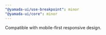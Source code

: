 ```yaml
---
"@yamada-ui/use-breakpoint": minor
"@yamada-ui/core": minor
---
```


Compatible with mobile-first responsive design.
